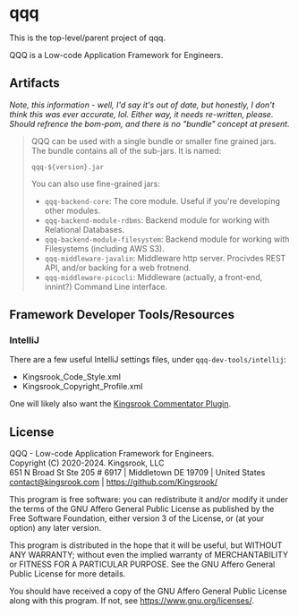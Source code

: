 # qqq

This is the top-level/parent project of qqq.

QQQ is a Low-code Application Framework for Engineers.

## Artifacts
*Note, this information - well, I'd say it's out of date, but honestly, I don't
think this was ever accurate, lol.  Either way, it needs re-written, please.
Should refrence the bom-pom, and there is no "bundle" concept at present.*

> QQQ can be used with a single bundle or smaller fine grained jars.
> The bundle contains all of the sub-jars.  It is named:
> 
> ```qqq-${version}.jar```
> 
> You can also use fine-grained jars:
> - `qqq-backend-core`: The core module.  Useful if you're developing other modules.
> - `qqq-backend-module-rdbms`: Backend module for working with Relational Databases.
> - `qqq-backend-module-filesystem`: Backend module for working with Filesystems (including AWS S3).
> - `qqq-middleware-javalin`: Middleware http server.  Procivdes REST API, and/or backing for a web frotnend.
> - `qqq-middleware-picocli`: Middleware (actually, a front-end, innint?) Command Line interface.

## Framework Developer Tools/Resources
### IntelliJ
There are a few useful IntelliJ settings files, under `qqq-dev-tools/intellij`:
- Kingsrook_Code_Style.xml
- Kingsrook_Copyright_Profile.xml

One will likely also want the [Kingsrook Commentator
Plugin](https://plugins.jetbrains.com/plugin/19325-kingsrook-commentator).

## License
QQQ - Low-code Application Framework for Engineers. \
Copyright (C) 2020-2024.  Kingsrook, LLC \
651 N Broad St Ste 205 # 6917 | Middletown DE 19709 | United States \
contact@kingsrook.com | https://github.com/Kingsrook/

This program is free software: you can redistribute it and/or modify
it under the terms of the GNU Affero General Public License as
published by the Free Software Foundation, either version 3 of the
License, or (at your option) any later version.

This program is distributed in the hope that it will be useful,
but WITHOUT ANY WARRANTY; without even the implied warranty of
MERCHANTABILITY or FITNESS FOR A PARTICULAR PURPOSE.  See the
GNU Affero General Public License for more details.

You should have received a copy of the GNU Affero General Public License
along with this program.  If not, see <https://www.gnu.org/licenses/>.

